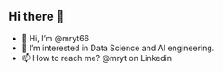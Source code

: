 ## Hi there 👋

- 👋 Hi, I’m @mryt66
- 👀 I’m interested in Data Science and AI engineering.
- 📫 How to reach me? @mryt on Linkedin

<!--
**mryt66/mryt66** is a ✨ _special_ ✨ repository because its `README.md` (this file) appears on your GitHub profile.

Here are some ideas to get you started:

- 🔭 I’m currently working on ...
- 🌱 I’m currently learning ...
- 👯 I’m looking to collaborate on ...
- 🤔 I’m looking for help with ...
- 💬 Ask me about ...
- 📫 How to reach me: ...
- 😄 Pronouns: ...
- ⚡ Fun fact: ...
-->
